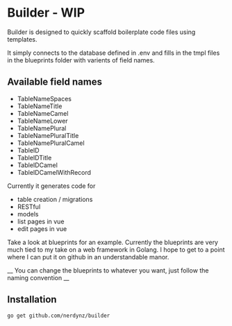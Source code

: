 # Builder - WIP
Builder is designed to quickly scaffold boilerplate code files using templates. 

It simply connects to the database defined in .env and fills in the tmpl files in the blueprints folder with varients of field names.

## Available field names

- TableNameSpaces
- TableNameTitle
- TableNameCamel
- TableNameLower
- TableNamePlural
- TableNamePluralTitle
- TableNamePluralCamel
- TableID
- TableIDTitle
- TableIDCamel
- TableIDCamelWithRecord

Currently it generates code for 

- table creation / migrations
- RESTful 
- models
- list pages in vue
- edit pages in vue

Take a look at blueprints for an example. Currently the blueprints are very much tied to my take on a web framework in Golang. I hope to get to a point where I can put it on github in an understandable manor.

__ You can change the blueprints to whatever you want, just follow the naming convention __

## Installation
`go get github.com/nerdynz/builder`

